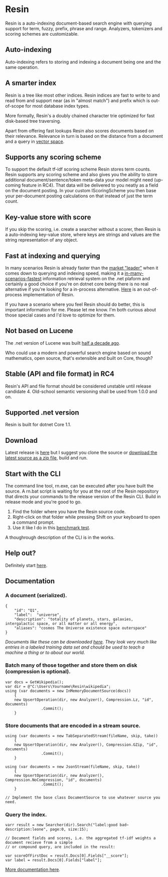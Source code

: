 # Resin
Resin is a auto-indexing document-based search engine with querying support for term, fuzzy, prefix, phrase and range. Analyzers, tokenizers and scoring schemes are customizable. 

## Auto-indexing
Auto-indexing refers to storing and indexing a document being one and the same operation.

## A smarter index
Resin is a tree like most other indices. Resin indices are fast to write to and read from and support near (as in "almost match") and prefix which is out-of-scope for most database index types.

More formally, Resin's a doubly chained character trie optimized for fast disk-based tree traversing.

Apart from offering fast lookups Resin also scores documents based on their relevance. Relevance in turn is based on the distance from a document and a query in [vector space](https://en.wikipedia.org/wiki/Vector_space_model).

## Supports any scoring scheme
To support the default tf-idf scoring scheme Resin stores term counts. Resin supports any scoring scheme and also gives you the ability to store additional document/sentence/token meta-data your model might need (up-coming feature in RC4). That data will be delivered to you neatly as a field on the document posting. In your custom IScoringScheme you then base your per-document posting calculations on that instead of just the term count.

## Key-value store with score
If you skip the scoring, i.e. create a searcher without a scorer, then Resin is a auto-indexing key-value store, where keys are strings and values are the string representation of any object.

## Fast at indexing and querying
In many scenarios Resin is already faster than the [market "leader"](https://lucenenet.apache.org/) when it comes down to querying and indexing speed, making it a [in-many-scenarios-fastest](https://github.com/kreeben/resin/wiki/Lucene-vs-Resin-1.0-RC2) information retrieval system on the .net plaform and certainly a good choice if you're on dotnet core being there is no real alternative if you're looking for a in-process alternative. [Here](https://github.com/kreeben/sir) is an out-of-process implementation of Resin.

If you have a scenario where you feel Resin should do better, this is important information for me. Please let me know. I'm both curious about those special cases and I'd love to optimize for them.

## Not based on Lucene
The .net version of Lucene was built [half a decade ago](https://blogs.apache.org/lucenenet/entry/lucene_net_3_0_3).

Who could use a modern and powerful search engine based on sound mathematics, open source, that's extensible and built on Core, though?

## Stable (API and file format) in RC4
Resin's API and file format should be considered unstable until release candidate 4. Old-school semantic versioning shall be used from 1.0.0 and on.

## Supported .net version
Resin is built for dotnet Core 1.1.

## Download
Latest release is [here](https://github.com/kreeben/resin/releases/latest) but I suggest you clone the source or [download the latest source as a zip file](https://github.com/kreeben/resin/archive/master.zip), build and run. 

## Start with the CLI
The command line tool, rn.exe, can be executed after you have built the source. A rn.bat script is waiting for you at the root of the Resin repository that directs your commands to the release version of the Resin CLI. Build in release mode and you're good to go.

1. Find the folder where you have the Resin source code. 
2. Right-click on that folder while pressing Shift on your keyboard to open a command prompt. 
3. Use it like I do in this [benchmark test](https://github.com/kreeben/resin/wiki/Lucene-vs-Resin-1.0-RC1).

A thoughrough description of the CLI is in the works.

## Help out?
Definitely start [here](https://github.com/kreeben/resin/issues).

## Documentation
### A document (serialized).

	{
		"id": "Q1",
		"label":  "universe",
		"description": "totality of planets, stars, galaxies, intergalactic space, or all matter or all energy",
		"aliases": "cosmos The Universe existence space outerspace"
	}

_Documents like these can be downloaded [here](https://dumps.wikimedia.org/wikidatawiki/entities/). They look very much like entries in a labeled training data set and chould be used to teach a machine a thing or to about our world._

### Batch many of those together and store them on disk (compression is optional).

	var docs = GetWikipedia();
	var dir = @"C:\Users\Yourname\Resin\wikipedia";
	using (var documents = new InMemoryDocumentSource(docs))
    	{
		new UpsertOperation(dir, new Analyzer(), Compression.Lz, "id", documents)
                    .Commit();
    	}
	
### Store documents that are encoded in a stream source.

	using (var documents = new TabSeparatedStream(fileName, skip, take))
    	{
		new UpsertOperation(dir, new Analyzer(), Compression.GZip, "id", documents)
                    .Commit();
    	}
	
	using (var documents = new JsonStream(fileName, skip, take))
    	{
		new UpsertOperation(dir, new Analyzer(), Compression.NoCompression, "id", documents)
                    .Commit();
    	}
	
	// Implement the base class DocumentSource to use whatever source you need.
	
### Query the index.
<a name="inproc" id="inproc"></a>

	varr result = new Searcher(dir).Search("label:good bad~ description:leone", page:0, size:15);
	
	// Document fields and scores, i.e. the aggregated tf-idf weights a document recieve from a simple 
	// or compound query, are included in the result:
	
	var scoreOfFirstDoc = result.Docs[0].Fields["__score"];
	var label = result.Docs[0].Fields["label"];

[More documentation here](https://github.com/kreeben/resin/wiki). 
